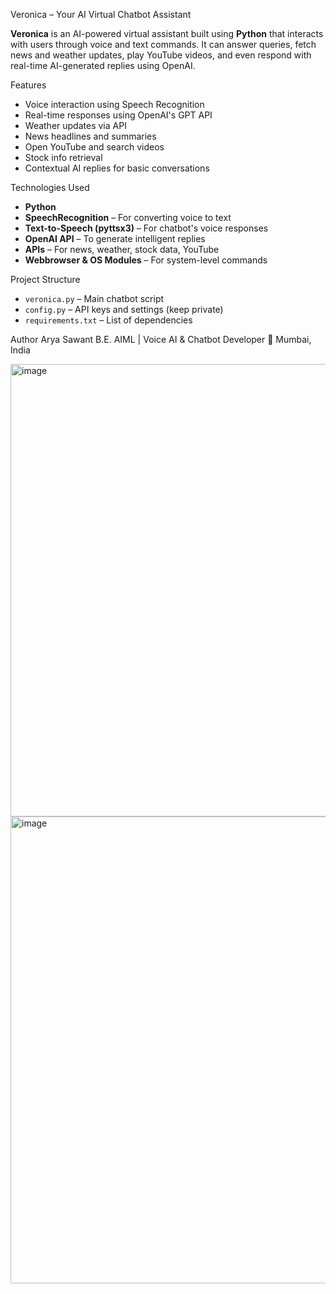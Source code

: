  Veronica – Your AI Virtual Chatbot Assistant

**Veronica** is an AI-powered virtual assistant built using **Python** that interacts with users through voice and text commands. It can answer queries, fetch news and weather updates, play YouTube videos, and even respond with real-time AI-generated replies using OpenAI.

 Features

-  Voice interaction using Speech Recognition  
-  Real-time responses using OpenAI's GPT API  
-  Weather updates via API  
-  News headlines and summaries  
-  Open YouTube and search videos  
-  Stock info retrieval  
-  Contextual AI replies for basic conversations

Technologies Used

- **Python**  
- **SpeechRecognition** – For converting voice to text  
- **Text-to-Speech (pyttsx3)** – For chatbot's voice responses  
- **OpenAI API** – To generate intelligent replies  
- **APIs** – For news, weather, stock data, YouTube  
- **Webbrowser & OS Modules** – For system-level commands

Project Structure

- `veronica.py` – Main chatbot script  
- `config.py` – API keys and settings (keep private)  
- `requirements.txt` – List of dependencies

Author
Arya Sawant
B.E. AIML | Voice AI & Chatbot Developer
📍 Mumbai, India

<img width="1323" height="724" alt="image" src="https://github.com/user-attachments/assets/d8085f01-06a8-43af-a90e-fdd4110e804b" />
<img width="1346" height="747" alt="image" src="https://github.com/user-attachments/assets/dc531fd3-ac00-42bf-89de-77debf86baa4" />

